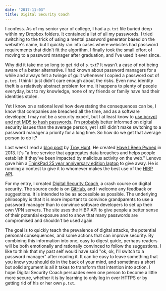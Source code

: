 ```yaml
---
date: "2017-11-03"
title: Digital Security Coach
---
```


I confess. As of my senior year of college, I had a `p.txt` file buried deep
within my Dropbox folders. It contained a list of all my passwords. I tried
switching to the trick of using a mental password generator based on the
website's name, but I quickly ran into cases where websites had password
requirements that didn't fit the algorithm. I finally took the small effort of
moving to a password manager after graduation, and I've used it ever since.

Why did it take me so long to get rid of `p.txt`? It wasn't a case of not being
aware of a better alternative. I had known about password managers for a while
and always felt a twinge of guilt whenever I copied a password out of `p.txt`.
I think I just didn't care enough about the risks. Even now, identity theft is
a relatively abstract problem for me. It happens to plenty of people everyday,
but to my knowledge, none of my friends or family have had their identities
stolen.

Yet I know on a rational level how devastating the consequences can be, I know
that companies are breached all the time, and as a software developer, I may
not be a security expert, but I at least know to [use bcrypt and not MD5 to
hash
passwords](https://security.stackexchange.com/questions/211/how-to-securely-hash-passwords).
I'm [probably](https://en.wikipedia.org/wiki/Illusory_superiority) better
informed on digital security issues than the average person, yet I still didn't
make switching to a password manager a priority for a long time. So how do we
get that average person to do it?

Last week I read a [blog
post](https://www.troyhunt.com/do-something-awesome-with-have-i-been-pwned-and-win-a-lenovo-thinkpad/)
by [Troy Hunt](https://www.troyhunt.com/). He created [Have I Been
Pwned](https://haveibeenpwned.com/) in 2013. It's "a free service that
aggregates data breaches and helps people establish if they've been impacted by
malicious activity on the web." Lenovo gave him a [ThinkPad 25 year anniversary
edition
laptop](https://www.theverge.com/2017/10/5/16428720/lenovo-retro-thinkpad-25th-anniversary)
to give away. He is running a contest to give it to whomever makes the best use
of the [HIBP API](https://haveibeenpwned.com/API/v2).

For my entry, I created [Digital Security
Coach](https://www.digitalsecuritycoach.com/), a crash course on digital
security. The source code is on
[GitHub](https://github.com/dguo/digital-security-coach), and I welcome any
feedback or suggestions. It is intended to be as accessible as possible. The
underlying philosophy is that it is more important to convince grandparents to
use a password manager than to convince software developers to set up their own
VPN servers. The site uses the HIBP API to give people a better sense of their
potential exposure and to show that many passwords are compromised and
shouldn't be used again.

The goal is to quickly teach the prevalence of digital attacks, the potential
personal consequences, and some actions that can improve security. By combining
this information into one, easy to digest guide, perhaps readers will be both
emotionally and rationally convinced to follow the suggestions. I like to think
that my past self would have said "ok, ok, I'll switch to a password manager"
after reading it. It can be easy to leave something that you know you should do
in the back of your mind, and sometimes a short but solid argument is all it
takes to transform that intention into action. I hope Digital Security Coach
persuades even one person to become a little more secure, whether it is by
learning to only log in over HTTPS or by getting rid of his or her own `p.txt`.
